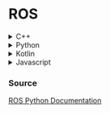 
# ROS


<details><summary>C++</summary><blockquote><p>

<details><summary>Publisher</summary>

```cpp
#include "ros/ros.h"
#include "std_msgs/String.h"

ros::init(argc, argv, "talker");
ros::NodeHandle nh;
ros::Publisher chatter_pub = nh.advertise<std_msgs::String>("chatter", 1000);
ros::Rate loop_rate(10);
while (ros::ok()) {
    std_msgs::String msg;
    msg.data = "Hello World";
    chatter_pub.publish(msg);

    ros::spinOnce();
    loop_rate.sleep();
}
```
</details>

<details><summary>Subscriber</summary>

```cpp
#include "ros/ros.h"
#include "std_msgs/String.h"

void chatterCallback(const std_msgs::String::ConstPtr& msg) {
  ROS_INFO("I heard: [%s]", msg->data.c_str());
}

ros::init(argc, argv, "listener");
ros::NodeHandle nh;
ros::Subscriber sub = nh.subscribe("chatter", 1000, chatterCallback);
ros::spin();
```
</details>

<details><summary>Service</summary>

```cpp
#include "ros/ros.h"
#include "std_srvs/SetBool.h"

bool set_bool(std_srvs::SetBool::Request  &req,
         std_srvs::SetBool::Response &res)
{
  // do something with req.data
  res.success = true;
  res.message = "OK";
  return true;
}

int main(int argc, char **argv) {
  ros::init(argc, argv, "add_two_ints_server");
  ros::NodeHandle n;

  ros::ServiceServer service = n.advertiseService("set_bool", set_bool);
  ros::spin();

  return 0;
}
```
</details>

<details><summary>Service Client</summary>

```C++
#include "ros/ros.h"
#include "beginner_tutorials/AddTwoInts.h"
#include <cstdlib>

int main(int argc, char **argv) {
  ros::NodeHandle n;
  ros::ServiceClient client = n.serviceClient<beginner_tutorials::AddTwoInts>("add_two_ints");
  beginner_tutorials::AddTwoInts srv;
  srv.request.a = atoll(argv[1]);
  srv.request.b = atoll(argv[2]);
  if (client.call(srv))
  {
    ROS_INFO("Sum: %ld", (long int)srv.response.sum);
  }
  else
  {
    ROS_ERROR("Failed to call service add_two_ints");
    return 1;
  }

  return 0;
}
```
</details>

</details>


<details><summary>Python</summary><blockquote><p>

<details><summary>Publisher</summary>

```python
import rospy
from std_msgs.msg import String

pub = rospy.Publisher('chatter', String, queue_size=10)
rospy.init_node('talker', anonymous=True)
while not rospy.is_shutdown():
    hello_str = "hello world %s" % rospy.get_time()
    rospy.loginfo(hello_str)
    pub.publish(hello_str)
    rate.sleep()
```
</details>

<details><summary>Subscriber</summary>

```python
import rospy
from std_msgs.msg import String

rospy.init_node('listener', anonymous=True)
rospy.Subscriber("chatter", String, callback)
rospy.spin()
```
</details>

<details><summary>Service</summary>

```python
import rospy
from std_srvs.srv import SetBool


def handle_service_rquest(req):
    return SetBoolResponse(success=True, message="")


rospy.init_node('node_name')
s = rospy.Service('set_bool', SetBool, handle_service_rquest)
rospy.spin()
```
</details>

<details><summary>Service Client</summary>

```python
import rospy
from std_srvs.srv import SetBool

def set_bool(data)
    rospy.wait_for_service('set_bool')
    try:
        set_bool_client = rospy.ServiceProxy('set_bool', SetBool)
        response = set_bool_client(data)
        return response.success
    except rospy.ServiceException, e:
        print "Service call failed: %s"%e
```
</details>

</details>


<details><summary>Kotlin</summary><blockquote><p>

<details><summary>Publisher</summary>

```kotlin
import org.ros.concurrent.CancellableLoop
import org.ros.namespace.GraphName
import org.ros.node.*
import java.net.URI

fun main(args: Array<String>) {
    val nodeConfig = NodeConfiguration.newPublic("127.0.0.1", URI.create("http://127.0.0.1:11311"))
    DefaultNodeMainExecutor.newDefault().execute(PublisherNode(), nodeConfig)
}

class PublisherNode: NodeMain {
    override fun getDefaultNodeName(): GraphName {return GraphName.of("PublisherNode")}
    override fun onShutdownComplete(node: Node?) {}
    override fun onShutdown(node: Node?) {}
    override fun onError(node: Node?, throwable: Throwable?) {}
    override fun onStart(connectedNode: ConnectedNode?) {
        val publisher = connectedNode?.newPublisher<std_msgs.String>("chatter",
            std_msgs.String._TYPE)

        connectedNode?.executeCancellableLoop(object: CancellableLoop() {
            override fun loop() {
                val str = publisher?.newMessage()
                str?.data = "Hallo"
                publisher?.publish(str)
                Thread.sleep(1000)
            }
        })
    }
}
```
</details>

<details><summary>Subscriber</summary>

```kotlin
import org.ros.concurrent.CancellableLoop
import org.ros.namespace.GraphName
import org.ros.node.*
import java.net.URI

fun main(args: Array<String>) {
    val nodeConfig = NodeConfiguration.newPublic("127.0.0.1", URI.create("http://127.0.0.1:11311"))
    DefaultNodeMainExecutor.newDefault().execute(SubscriberNode(), nodeConfig)
}

class SubscriberNode: NodeMain {
    override fun getDefaultNodeName(): GraphName {return GraphName.of("SubscriberNode")}
    override fun onShutdownComplete(node: Node?) {}
    override fun onShutdown(node: Node?) {}
    override fun onError(node: Node?, throwable: Throwable?) {}
    override fun onStart(connectedNode: ConnectedNode?) {
        val subscriber = connectedNode?.newSubscriber<std_msgs.String>("chatter",
            std_msgs.String._TYPE)

        subscriber?.addMessageListener {
            println("I heard ${it.data}")
        }
    }
}
```
</details>

<details><summary>Service</summary>
</details>

<details><summary>Service Client</summary>
</details>

</details>


<details><summary>Javascript</summary><blockquote><p>

<details><summary>Publisher</summary>

```javascript
let ros = new ROSLIB.Ros({
    url : 'ws://localhost:9090'
});

ros.on('connection', function() {
    console.log('Connected to websocket server.');
});

ros.on('error', function(error) {
    console.log('Error connecting to websocket server: ', error);
});

ros.on('close', function() {
    console.log('Connection to websocket server closed.');
});

const cmdVel = new ROSLIB.Topic({
    ros : ros,
    name : '/cmd_vel',
    messageType : 'geometry_msgs/Twist'
});

const twist = new ROSLIB.Message({
    linear : {
        x : 0.1,
        y : 0.2,
        z : 0.3
    },
    angular : {
        x : -0.1,
        y : -0.2,
        z : -0.3
    }
});
cmdVel.publish(twist);
```
</details>

<details><summary>Subscriber</summary>

```javascript
let ros = new ROSLIB.Ros({
    url : 'ws://localhost:9090'
});

ros.on('connection', function() {
    console.log('Connected to websocket server.');
});

ros.on('error', function(error) {
    console.log('Error connecting to websocket server: ', error);
});

ros.on('close', function() {
    console.log('Connection to websocket server closed.');
});

let listener = new ROSLIB.Topic({
    ros : ros,
    name : '/listener',
    messageType : 'std_msgs/String'
});

listener.subscribe(function(message) {
    console.log('Received message on ' + listener.name + ': ' + message.data);
    listener.unsubscribe();
});
```
</details>

<details><summary>Service Client</summary>

```javascript
let ros = new ROSLIB.Ros({
    url : 'ws://localhost:9090'
});

ros.on('connection', function() {
    console.log('Connected to websocket server.');
});

ros.on('error', function(error) {
    console.log('Error connecting to websocket server: ', error);
});

ros.on('close', function() {
    console.log('Connection to websocket server closed.');
});

let addTwoIntsClient = new ROSLIB.Service({
    ros : ros,
    name : '/add_two_ints',
    serviceType : 'rospy_tutorials/AddTwoInts'
});

let request = new ROSLIB.ServiceRequest({
    a : 1,
    b : 2
});

addTwoIntsClient.callService(request, result => {
    console.log('Result for service call on '
      + addTwoIntsClient.name
      + ': '
      + result.sum);
});
```
</details>

</details>

### Source
[ROS Python Documentation](http://wiki.ros.org/ROS/Tutorials/WritingPublisherSubscriber%28python%29)